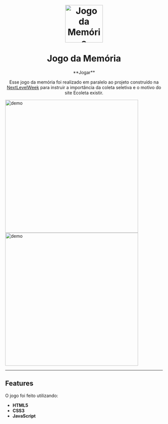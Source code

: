 <h1 align="center">
<br>
  <img src="https://i.imgur.com/anQWIIK.png" alt="Jogo da Memória" width="120">
<br>
<br>
Jogo da Memória
</h1>

<p align="center">**Jogar**</p>

<p align="center">
 Esse jogo da memória foi realizado em paralelo ao projeto construído na <a href="">NextLevelWeek</a> para instruir a importância da coleta seletiva e o motivo do site Ecoleta existir.
</p>

<div>
  <img src="https://i.imgur.com/RaFoNez.gif" alt="demo" height="425">
  <img src="https://i.imgur.com/Hs9M2Zu.png" alt="demo" height="425">
</div>

<hr />



## Features

O jogo foi feito utilizando:

- **HTML5**
- **CSS3**
- **JavaScript**

